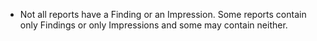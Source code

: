 - Not all reports have a Finding or an Impression. Some reports contain only Findings or only Impressions and some may contain neither.
